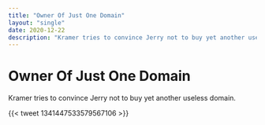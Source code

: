 ```yaml
---
title: "Owner Of Just One Domain"
layout: "single"
date: 2020-12-22
description: "Kramer tries to convince Jerry not to buy yet another useless domain."
---
```


# Owner Of Just One Domain

Kramer tries to convince Jerry not to buy yet another useless domain.

{{< tweet 1341447533579567106 >}}
